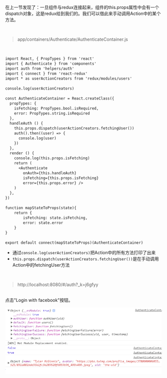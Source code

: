 在上一节发现了：一旦组件与redux连接起来，组件的this.props属性中会有一个dispatch对象，这是redux给到我们的。我们可以借此来手动调用Action中的某个方法。

<br>

> app/containers/Authenticate/AuthenticateContainer.js

<br>

	import React, { PropTypes } from 'react'
	import { Authenticate } from 'components'
	import auth from 'helpers/auth'
	import { connect } from 'react-redux'
	import * as userActionCreators from 'redux/modules/users'
	
	console.log(userActionCreators)
	
	const AuthenticateContainer = React.createClass({
	  propTypes: {
	    isFetching: PropTypes.bool.isRequired,
	    error: PropTypes.string.isRequired
	  },
	  handleAuth () {
	    this.props.dispatch(userActionCreators.fetchingUser())
	    auth().then((user) => {
	      console.log(user)
	    })
	  },
	  render () {
	    console.log(this.props.isFetching)
	    return (
	      <Authenticate
	        onAuth={this.handleAuth}
	        isFetching={this.props.isFetching}
	        error={this.props.error} />
	    )
	  },
	})
	
	function mapStateToProps(state){
	    return {
	        isFetching: state.isFetching,
	        error: state.error
	    }
	}
	
	export default connect(mapStateToProps)(AuthenticateContainer)

- 通过`console.log(userActionCreators)`把Action中的所有方法打印了出来
- `this.props.dispatch(userActionCreators.fetchingUser())`是在手动调用Action中的fetchingUser方法

<br>

> http://localhost:8080/#/auth?_k=j6gfyy

<br>
点击"Login with facebook"按钮。

![](./imgs/24.png)

<br>

